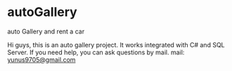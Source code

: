 # autoGallery
auto Gallery and rent a car 

Hi guys, this is an auto gallery project. It works integrated with C# and SQL Server.
If you need help, you can ask questions by mail.
mail: yunus9705@gmail.com
